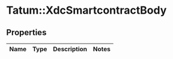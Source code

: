# Tatum::XdcSmartcontractBody

## Properties
Name | Type | Description | Notes
------------ | ------------- | ------------- | -------------

